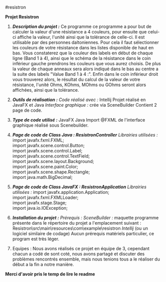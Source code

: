 #resistron

**Projet Resistron**

 1. ***Description du projet :***
Ce programme ce programme a pour but de calculer la valeur d'une résistance a 4 couleurs, pour ensuite que celui-ci affiche la valeur, l'unité ainsi que la tolérance de celle-ci.
Il est utilisable par des personnes daltoniennes.
Pour cela il faut sélectionner les couleurs de votre résistance dans les listes disponible de haut en bas.
Vous constaterez que la couleur des labels en début de chaque ligne (Band 1 à 4), ainsi que le schéma de la résistance dans le coin inférieur gauche prendrons les couleurs que vous aurez choisis.
De plus la valeur de chaque anneaux sera alors indiqué dans le bas au centre a la suite des labels "Value Band 1 à 4 :".
Enfin dans le coin inférieur droit vous trouverez alors, le résultat du calcul de la valeur de votre résistance, l'unité Ohms, KOhms, MOhms ou GOhms seront alors affichées, ainsi que la tolérance.

 2. ***Outils de réalisation :***
*Code réalisé avec :* Intellij
Projet réalisé en JavaFX et Java
*Interface graphique :* crée via SceneBuilder
Contient 2 page de code.

 3. ***Type de code utilisé :***
 JavaFX
 Java
 Import @FXML de l'interface graphique réalisé sous Scenebuilder.

 5. ***Page de code de Class Java : ResistronController***
*Librairies utilisées :*
import javafx.fxml.FXML;  
import javafx.scene.control.Button;  
import javafx.scene.control.Label;  
import javafx.scene.control.TextField;  
import javafx.scene.layout.Background;  
import javafx.scene.paint.Color;  
import javafx.scene.shape.Rectangle;  
import java.math.BigDecimal;

 5. ***Page de code de Class JavaFX : ResistronApplication***
*Librairies utilisées :*
import javafx.application.Application;  
import javafx.fxml.FXMLLoader;  
import javafx.stage.Stage;  
import java.io.IOException;

 6. ***Installation du projet :***
*Prérequis :* 
*SceneBuilder :* maquette programme présente dans le répertoire du projet a l'emplacement suivant :
Resistron\src\main\resources\com\example\resistron
*Intellij* (ou un logiciel similaire de codage)
Aucun prérequis matériels particulier, ce program est très léger.

 7. Equipes :
 Nous avons réalisés ce projet en équipe de 3, cependant chacun a codé de sont coté, nous avons partagé et discuter des problèmes rencontrés ensemble, mais nous tenions tous a le réaliser du début a la fin a notre manière.

**Merci d'avoir pris le temp de lire le readme**
